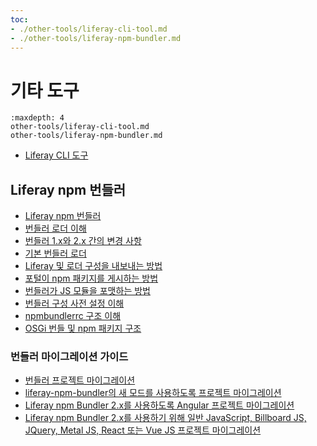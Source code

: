 ```yaml
---
toc:
- ./other-tools/liferay-cli-tool.md
- ./other-tools/liferay-npm-bundler.md
---
```

# 기타 도구

```{toctree}
:maxdepth: 4
other-tools/liferay-cli-tool.md
other-tools/liferay-npm-bundler.md
```

* [Liferay CLI 도구](./other-tools/liferay-cli-tool.md)

## Liferay npm 번들러

* [Liferay npm 번들러](./other-tools/liferay-npm-bundler/liferay-npm-bundler-intro.md)
* [번들러 로더 이해](./other-tools/liferay-npm-bundler/understanding-bundler-loaders.md)
* [번들러 1.x와 2.x 간의 변경 사항](./other-tools/liferay-npm-bundler/changes-between-bundler-1.x-and-2.x.md)
* [기본 번들러 로더](./other-tools/liferay-npm-bundler/default-bundler-loaders.md)
* [Liferay 및 로더 구성을 내보내는 방법](./other-tools/liferay-npm-bundler/how-liferay-amd-loader-configuration-is-exported.md)
* [포털이 npm 패키지를 게시하는 방법](./other-tools/liferay-npm-bundler/how-portal-publishes-npm-packages.md)
* [번들러가 JS 모듈을 포맷하는 방법](./other-tools/liferay-npm-bundler/how-the-bundler-formats-js-modules.md)
* [번들러 구성 사전 설정 이해](./other-tools/liferay-npm-bundler/how-the-default-preset-configures-the-liferay-npm-bundler.md)
* [npmbundlerrc 구조 이해](./other-tools/liferay-npm-bundler/npmbundlerrc-structure.md)
* [OSGi 번들 및 npm 패키지 구조](./other-tools/liferay-npm-bundler/the-structure-of-osgi-bundles-containing-npm-packages.md)

### 번들러 마이그레이션 가이드

* [번들러 프로젝트 마이그레이션](./other-tools/liferay-npm-bundler/bundler-migration-guide/migrating-bundler-projects-intro.md)
* [liferay-npm-bundler의 새 모드를 사용하도록 프로젝트 마이그레이션](./other-tools/liferay-npm-bundler/bundler-migration-guide/migrating-to-the-new-mode.md)
* [Liferay npm Bundler 2.x를 사용하도록 Angular 프로젝트 마이그레이션](./other-tools/liferay-npm-bundler/bundler-migration-guide/migrating-angular-bundler.md)
* [Liferay npm Bundler 2.x를 사용하기 위해 일반 JavaScript, Billboard JS, JQuery, Metal JS, React 또는 Vue JS 프로젝트 마이그레이션](./other-tools/liferay-npm-bundler/bundler-migration-guide/migrating-plain-js-billboard-jquery-metal-js-react-vue-bundler.md)
